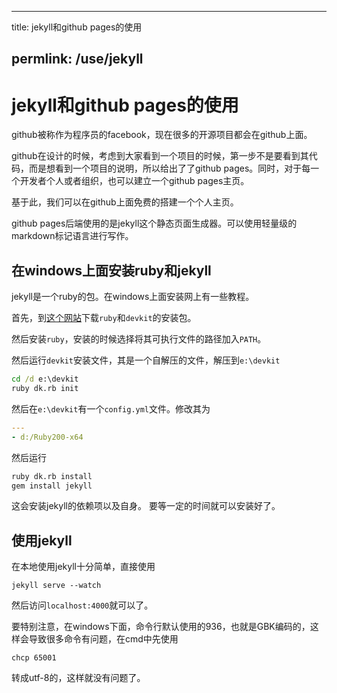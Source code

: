 
---
title: jekyll和github pages的使用

permlink: /use/jekyll
---




jekyll和github pages的使用
========

github被称作为程序员的facebook，现在很多的开源项目都会在github上面。

github在设计的时候，考虑到大家看到一个项目的时候，第一步不是要看到其代码，而是想看到一个项目的说明，所以给出了了github pages。同时，对于每一个开发者个人或者组织，也可以建立一个github pages主页。

基于此，我们可以在github上面免费的搭建一个个人主页。

github pages后端使用的是jekyll这个静态页面生成器。可以使用轻量级的markdown标记语言进行写作。

## 在windows上面安装ruby和jekyll
jekyll是一个ruby的包。在windows上面安装网上有一些教程。


首先，到[这个网站](http://rubyinstaller.org/downloads/)下载`ruby`和`devkit`的安装包。

然后安装`ruby`，安装的时候选择将其可执行文件的路径加入`PATH`。

然后运行`devkit`安装文件，其是一个自解压的文件，解压到`e:\devkit`

```bat
cd /d e:\devkit
ruby dk.rb init
```	

然后在`e:\devkit`有一个`config.yml`文件。修改其为
```yml
---
- d:/Ruby200-x64
```
然后运行
```bat
ruby dk.rb install
gem install jekyll
```	
这会安装jekyll的依赖项以及自身。
要等一定的时间就可以安装好了。


## 使用jekyll

在本地使用jekyll十分简单，直接使用
```
jekyll serve --watch
```
然后访问`localhost:4000`就可以了。

要特别注意，在windows下面，命令行默认使用的936，也就是GBK编码的，这样会导致很多命令有问题，在cmd中先使用

```
chcp 65001
```

转成utf-8的，这样就没有问题了。

